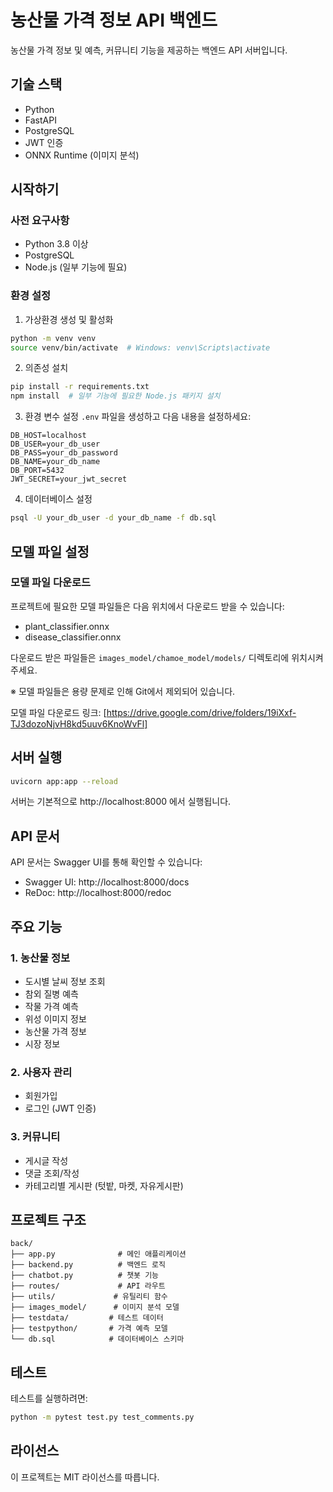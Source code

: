 # 농산물 가격 정보 API 백엔드

농산물 가격 정보 및 예측, 커뮤니티 기능을 제공하는 백엔드 API 서버입니다.

## 기술 스택

- Python
- FastAPI
- PostgreSQL
- JWT 인증
- ONNX Runtime (이미지 분석)

## 시작하기

### 사전 요구사항

- Python 3.8 이상
- PostgreSQL
- Node.js (일부 기능에 필요)

### 환경 설정

1. 가상환경 생성 및 활성화

```bash
python -m venv venv
source venv/bin/activate  # Windows: venv\Scripts\activate
```

2. 의존성 설치

```bash
pip install -r requirements.txt
npm install  # 일부 기능에 필요한 Node.js 패키지 설치
```

3. 환경 변수 설정
   `.env` 파일을 생성하고 다음 내용을 설정하세요:

```
DB_HOST=localhost
DB_USER=your_db_user
DB_PASS=your_db_password
DB_NAME=your_db_name
DB_PORT=5432
JWT_SECRET=your_jwt_secret
```

4. 데이터베이스 설정

```bash
psql -U your_db_user -d your_db_name -f db.sql
```

## 모델 파일 설정

### 모델 파일 다운로드

프로젝트에 필요한 모델 파일들은 다음 위치에서 다운로드 받을 수 있습니다:

- plant_classifier.onnx
- disease_classifier.onnx

다운로드 받은 파일들은 `images_model/chamoe_model/models/` 디렉토리에 위치시켜주세요.

※ 모델 파일들은 용량 문제로 인해 Git에서 제외되어 있습니다.

모델 파일 다운로드 링크: [https://drive.google.com/drive/folders/19iXxf-TJ3dozoNjvH8kd5uuv6KnoWvFl]

## 서버 실행

```bash
uvicorn app:app --reload
```

서버는 기본적으로 http://localhost:8000 에서 실행됩니다.

## API 문서

API 문서는 Swagger UI를 통해 확인할 수 있습니다:

- Swagger UI: http://localhost:8000/docs
- ReDoc: http://localhost:8000/redoc

## 주요 기능

### 1. 농산물 정보

- 도시별 날씨 정보 조회
- 참외 질병 예측
- 작물 가격 예측
- 위성 이미지 정보
- 농산물 가격 정보
- 시장 정보

### 2. 사용자 관리

- 회원가입
- 로그인 (JWT 인증)

### 3. 커뮤니티

- 게시글 작성
- 댓글 조회/작성
- 카테고리별 게시판 (텃밭, 마켓, 자유게시판)

## 프로젝트 구조

```
back/
├── app.py              # 메인 애플리케이션
├── backend.py          # 백엔드 로직
├── chatbot.py          # 챗봇 기능
├── routes/             # API 라우트
├── utils/             # 유틸리티 함수
├── images_model/      # 이미지 분석 모델
├── testdata/         # 테스트 데이터
├── testpython/       # 가격 예측 모델
└── db.sql            # 데이터베이스 스키마
```

## 테스트

테스트를 실행하려면:

```bash
python -m pytest test.py test_comments.py
```

## 라이선스

이 프로젝트는 MIT 라이선스를 따릅니다.
